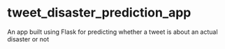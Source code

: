 # tweet_disaster_prediction_app
An app built using Flask for predicting whether a tweet is about an actual disaster or not
